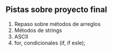 ## Pistas sobre proyecto final

1. Repaso sobre métodos de arreglos
2. Métodos de strings
3. ASCII
4. for, condicionales (if, if esle);
